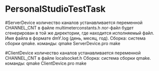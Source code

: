 # PersonalStudioTestTask
#ServerDevice
количество каналов устанавливается переменной CHANNEL_CNT в файле multimeterconstants.h
лог-файл будет сгенерирован в той же директории, где находится исполняемый файл. Имя файла в формате dmY.log (день, месяц, год).
Сборка:
система сборки qmake.
команды:
qmake ServerDevice.pro
make

#ClientDevice
количество каналов устанавливается переменной CHANNEL_CNT в файле localsocket.h
Сборка:
система сборки qmake.
команды:
qmake ClientDevice.pro
make

